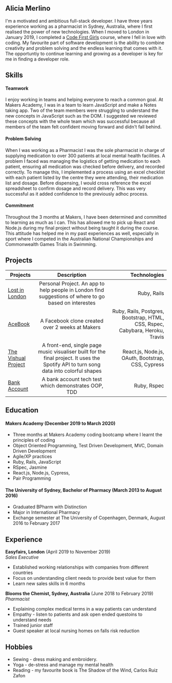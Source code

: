 ## Alicia Merlino

I'm a motivated and ambitious full-stack developer. I have three years experience working as a pharmacist in Sydney, Australia, where I first realised the power of new technologies. When I moved to London in January 2019, I completed a [Code First Girls](https://www.codefirstgirls.org.uk/) course, where I fell in love with coding. My favourite part of software development is the ability to combine creativity and problem solving and the endless learning that comes with it. The opportuntiy to continue learning and growing as a developer is key for me in finding a developer role.

## Skills

#### Teamwork

I enjoy working in teams and helping everyone to reach a common goal. At Makers Academy, I was in a team to learn JavaScript and make a Notes taking app. Two of the team members were struggling to understand the new concepts in JavaScript such as the DOM. I suggested we reviewed these concepts with the whole team which was successful because all members of the team felt confident moving forward and didn't fall behind.

#### Problem Solving

When I was working as a Pharmacist I was the sole pharmacist in charge of supplying medication to over 300 patients at local mental health facilities. A problem I faced was managing the logistics of getting medication to each patient, ensuring all medication was checked before delivery, and recorded correctly. To manage this, I implemented a process using an excel checklist with each patient listed by the centre they were attending, their medication list and dosage. Before dispensing, I would cross reference the excel spreadsheet to confirm dosage and record delivery. This was very successful as it added confidence to the previously adhoc process.

#### Commitment

Throughout the 3 months at Makers, I have been determined and committed to learning as much as I can. This has allowed me to pick up React and Node.js during my final project without being taught it during the course. This attitude has helped me in my past experiences as well, especially in sport where I competed in the Australian National Championships and Commonwealth Games Trials in Swimming.

## Projects

|Projects       | Description   | Technologies|
| ------------- |:-------------:| -----:|
|[Lost in London](https://github.com/acmerlino1/lost-in-london) | Personal Project. An app to help people in London find suggestions of where to go based on interestes | Ruby, Rails |
| [AceBook](https://github.com/acmerlino1/acebook-inSANE)     | A Facebook clone created over 2 weeks at Makers | Ruby, Rails, Postgres, Bootstrap, HTML, CSS, Rspec, Cabybara, Heroku, Travis|
| [The Vishual Project](https://github.com/acmerlino1/Front-End-Vishual)     | A front-end, single page music visualiser built for the final project. It uses the Spotify API to turn song data into colorful shapes       |   React.js, Node.js, OAuth, Bootstrap, CSS, Cypress |
| [Bank Account](https://github.com/acmerlino1/Bank-Challenge)  | A bank account tech test which demonstrates OOP, TDD |    Ruby, Rspec |

## Education

#### Makers Academy (December 2019 to March 2020)

- Three months at Makers Academy coding bootcamp where I learnt the principles of coding
- Object Oriented Programming, Test Driven Development, MVC, Domain Driven Development
- Agile/XP practices
- Ruby, Rails, JavaScript
- RSpec, Jasmine
- React.js, Node.js, Cypress, 
- Pair Programming

#### The University of Sydney, Bachelor of Pharmacy (March 2013 to August 2016)

- Graduated BPharm with Distinction
- Major in International Pharmacy
- Exchange semester at The University of Copenhagen, Denmark, August 2016 to February 2017

## Experience

**Easyfairs, London** (April 2019 to November 2019)    
*Sales Executive*  
- Established working relationships with companies from different countries
- Focus on understanding client needs to provide best value for them
- Learn new sales skills in 6 months

**Blooms the Chemist, Sydney, Australia** (June 2018 to February 2019)   
*Pharmacist*  
- Explaining complex medical terms in a way patients can understand
- Empathy - listen to patients and ask open ended questoins to understand needs
- Trained junior staff
- Guest speaker at local nursing homes on falls risk reduction

## Hobbies

- Sewing - dress making and embroidery.
- Yoga - de-stress and manage my mental health
- Reading - my favourite book is The Shadow of the Wind, Carlos Ruiz Zafon
